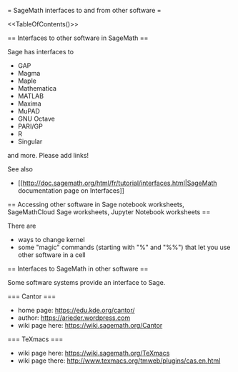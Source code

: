 = SageMath interfaces to and from other software =

<<TableOfContents()>>

== Interfaces to other software in SageMath ==

Sage has interfaces to

  * GAP
  * Magma
  * Maple
  * Mathematica
  * MATLAB
  * Maxima
  * MuPAD
  * GNU Octave
  * PARI/GP
  * R
  * Singular

and more. Please add links!

See also

  * [[http://doc.sagemath.org/html/fr/tutorial/interfaces.html|SageMath documentation page on Interfaces]]

== Accessing other software in Sage notebook worksheets, SageMathCloud Sage worksheets, Jupyter Notebook worksheets ==

There are

  * ways to change kernel
  * some "magic" commands (starting with "%" and "%%") that let you use other software in a cell

== Interfaces to SageMath in other software ==

Some software systems provide an interface to Sage.

=== Cantor ===

  * home page: https://edu.kde.org/cantor/
  * author: https://arieder.wordpress.com
  * wiki page here: https://wiki.sagemath.org/Cantor

=== TeXmacs ===

  * wiki page here: https://wiki.sagemath.org/TeXmacs
  * wiki page there: http://www.texmacs.org/tmweb/plugins/cas.en.html
